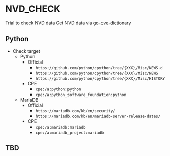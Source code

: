 # NVD_CHECK

Trial to check NVD data
Get NVD data via [go-cve-dictionary](https://github.com/vulsio/go-cve-dictionary)

## Python

- Check target
  - Python
    - Official
      - `https://github.com/python/cpython/tree/{XXX}/Misc/NEWS.d`
      - `https://github.com/python/cpython/tree/{XXX}/Misc/NEWS`
      - `https://github.com/python/cpython/tree/{XXX}/Misc/HISTORY`
    - CPE
      - `cpe:/a:python:python`
      - `cpe:/a:python_software_foundation:python`
  - MariaDB
    - Official
      - `https://mariadb.com/kb/en/security/`
      - `https://mariadb.com/kb/en/mariadb-server-release-dates/`
    - CPE
      - `cpe:/a:mariadb:mariadb`
      - `cpe:/a:mariadb_project:mariadb`

## TBD
